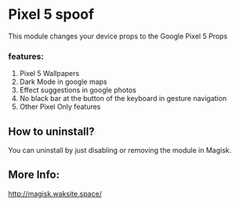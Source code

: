 # Pixel 5 spoof

This module changes your device props to the Google Pixel 5 Props

### features:

1. Pixel 5 Wallpapers
2. Dark Mode in google maps
3. Effect suggestions in google photos
4. No black bar at the button of the keyboard in gesture navigation
5. Other Pixel Only features

## How to uninstall?

You can uninstall by just disabling or removing the module in Magisk.

## More Info:

http://magisk.waksite.space/
